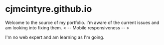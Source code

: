 # cjmcintyre.github.io

Welcome to the source of my portfolio.
I'm aware of the current issues and am looking into fixing them.
< -- Mobile responsiveness -- > 

I'm no web expert and am learning as I'm going.


